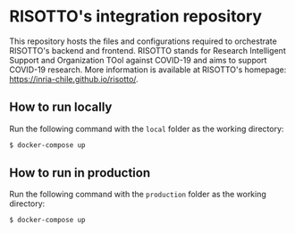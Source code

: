 # RISOTTO's integration repository

This repository hosts the files and configurations required to orchestrate RISOTTO's backend and frontend.
RISOTTO stands for Research Intelligent Support and Organization TOol against COVID-19 and aims to support COVID-19 research.
More information is available at RISOTTO's homepage: https://inria-chile.github.io/risotto/.

## How to run locally

Run the following command with the `local` folder as the working directory:

```bash
$ docker-compose up
```

## How to run in production

Run the following command with the `production` folder as the working directory:

```bash
$ docker-compose up
```